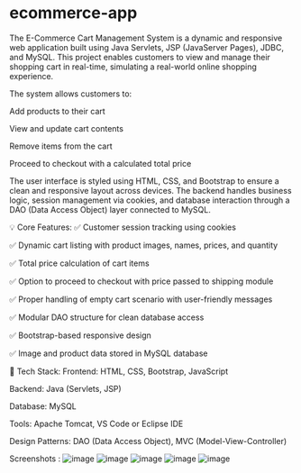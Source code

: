 # ecommerce-app
The E-Commerce Cart Management System is a dynamic and responsive web application built using Java Servlets, JSP (JavaServer Pages), JDBC, and MySQL. This project enables customers to view and manage their shopping cart in real-time, simulating a real-world online shopping experience.

The system allows customers to:

Add products to their cart

View and update cart contents

Remove items from the cart

Proceed to checkout with a calculated total price

The user interface is styled using HTML, CSS, and Bootstrap to ensure a clean and responsive layout across devices. The backend handles business logic, session management via cookies, and database interaction through a DAO (Data Access Object) layer connected to MySQL.

💡 Core Features:
✅ Customer session tracking using cookies

✅ Dynamic cart listing with product images, names, prices, and quantity

✅ Total price calculation of cart items

✅ Option to proceed to checkout with price passed to shipping module

✅ Proper handling of empty cart scenario with user-friendly messages

✅ Modular DAO structure for clean database access

✅ Bootstrap-based responsive design

✅ Image and product data stored in MySQL database

🧰 Tech Stack:
Frontend: HTML, CSS, Bootstrap, JavaScript

Backend: Java (Servlets, JSP)

Database: MySQL

Tools: Apache Tomcat, VS Code or Eclipse IDE

Design Patterns: DAO (Data Access Object), MVC (Model-View-Controller)

Screenshots : 
![image](https://github.com/user-attachments/assets/56328d4e-0f12-4b8d-8b65-f460a5ff7cf4)
![image](https://github.com/user-attachments/assets/31b00509-6e59-41c5-8d8e-a67078203ede)
![image](https://github.com/user-attachments/assets/60d01967-658b-4cea-8dee-1b5002a120bd)
![image](https://github.com/user-attachments/assets/3acc3202-8ec2-4423-8453-8bf7e1db26fd)
![image](https://github.com/user-attachments/assets/ef7a530d-1cba-43df-8aba-13db63ab63e2)




